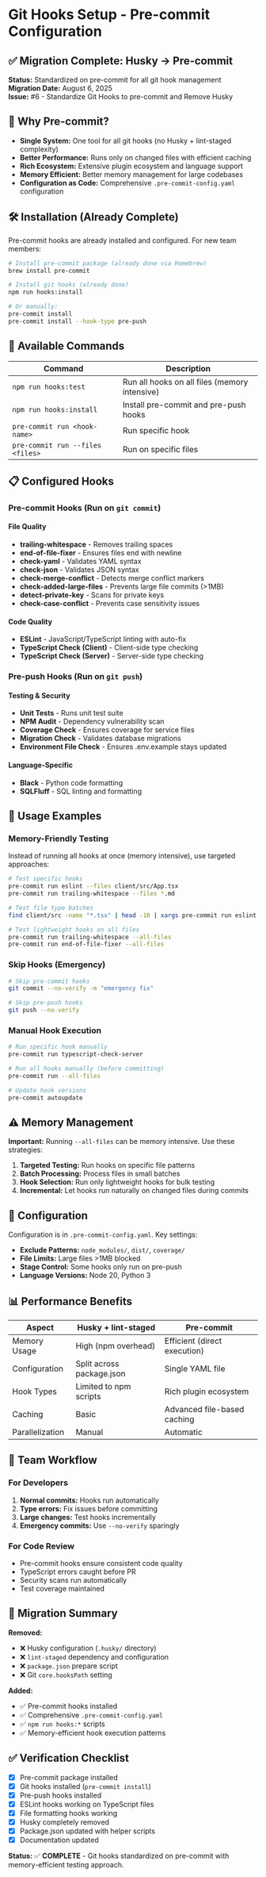 # Git Hooks Setup - Pre-commit Configuration

## ✅ Migration Complete: Husky → Pre-commit

**Status:** Standardized on pre-commit for all git hook management  
**Migration Date:** August 6, 2025  
**Issue:** #6 - Standardize Git Hooks to pre-commit and Remove Husky

## 🎯 Why Pre-commit?

- **Single System:** One tool for all git hooks (no Husky + lint-staged complexity)
- **Better Performance:** Runs only on changed files with efficient caching
- **Rich Ecosystem:** Extensive plugin ecosystem and language support
- **Memory Efficient:** Better memory management for large codebases
- **Configuration as Code:** Comprehensive `.pre-commit-config.yaml` configuration

## 🛠️ Installation (Already Complete)

Pre-commit hooks are already installed and configured. For new team members:

```bash
# Install pre-commit package (already done via Homebrew)
brew install pre-commit

# Install git hooks (already done)
npm run hooks:install

# Or manually:
pre-commit install
pre-commit install --hook-type pre-push
```

## 🔧 Available Commands

| Command | Description |
|---------|-------------|
| `npm run hooks:test` | Run all hooks on all files (memory intensive) |
| `npm run hooks:install` | Install pre-commit and pre-push hooks |
| `pre-commit run <hook-name>` | Run specific hook |
| `pre-commit run --files <files>` | Run on specific files |

## 📋 Configured Hooks

### Pre-commit Hooks (Run on `git commit`)

#### File Quality
- **trailing-whitespace** - Removes trailing spaces
- **end-of-file-fixer** - Ensures files end with newline
- **check-yaml** - Validates YAML syntax
- **check-json** - Validates JSON syntax  
- **check-merge-conflict** - Detects merge conflict markers
- **check-added-large-files** - Prevents large file commits (>1MB)
- **detect-private-key** - Scans for private keys
- **check-case-conflict** - Prevents case sensitivity issues

#### Code Quality
- **ESLint** - JavaScript/TypeScript linting with auto-fix
- **TypeScript Check (Client)** - Client-side type checking
- **TypeScript Check (Server)** - Server-side type checking

### Pre-push Hooks (Run on `git push`)

#### Testing & Security
- **Unit Tests** - Runs unit test suite
- **NPM Audit** - Dependency vulnerability scan
- **Coverage Check** - Ensures coverage for service files
- **Migration Check** - Validates database migrations
- **Environment File Check** - Ensures .env.example stays updated

#### Language-Specific
- **Black** - Python code formatting
- **SQLFluff** - SQL linting and formatting

## 🚀 Usage Examples

### Memory-Friendly Testing

Instead of running all hooks at once (memory intensive), use targeted approaches:

```bash
# Test specific hooks
pre-commit run eslint --files client/src/App.tsx
pre-commit run trailing-whitespace --files *.md

# Test file type batches
find client/src -name "*.tsx" | head -10 | xargs pre-commit run eslint --files

# Test lightweight hooks on all files
pre-commit run trailing-whitespace --all-files
pre-commit run end-of-file-fixer --all-files
```

### Skip Hooks (Emergency)

```bash
# Skip pre-commit hooks
git commit --no-verify -m "emergency fix"

# Skip pre-push hooks  
git push --no-verify
```

### Manual Hook Execution

```bash
# Run specific hook manually
pre-commit run typescript-check-server

# Run all hooks manually (before committing)
pre-commit run --all-files

# Update hook versions
pre-commit autoupdate
```

## ⚠️ Memory Management

**Important:** Running `--all-files` can be memory intensive. Use these strategies:

1. **Targeted Testing:** Run hooks on specific file patterns
2. **Batch Processing:** Process files in small batches
3. **Hook Selection:** Run only lightweight hooks for bulk testing
4. **Incremental:** Let hooks run naturally on changed files during commits

## 🔧 Configuration

Configuration is in `.pre-commit-config.yaml`. Key settings:

- **Exclude Patterns:** `node_modules/`, `dist/`, `coverage/`
- **File Limits:** Large files >1MB blocked
- **Stage Control:** Some hooks only run on pre-push
- **Language Versions:** Node 20, Python 3

## 📊 Performance Benefits

| Aspect | Husky + lint-staged | Pre-commit |
|--------|-------------------|------------|
| Memory Usage | High (npm overhead) | Efficient (direct execution) |
| Configuration | Split across package.json | Single YAML file |
| Hook Types | Limited to npm scripts | Rich plugin ecosystem |
| Caching | Basic | Advanced file-based caching |
| Parallelization | Manual | Automatic |

## 🎯 Team Workflow

### For Developers

1. **Normal commits:** Hooks run automatically
2. **Type errors:** Fix issues before committing
3. **Large changes:** Test hooks incrementally
4. **Emergency commits:** Use `--no-verify` sparingly

### For Code Review

- Pre-commit hooks ensure consistent code quality
- TypeScript errors caught before PR
- Security scans run automatically
- Test coverage maintained

## 🔄 Migration Summary

**Removed:**
- ❌ Husky configuration (`.husky/` directory)
- ❌ `lint-staged` dependency and configuration
- ❌ `package.json` prepare script
- ❌ Git `core.hooksPath` setting

**Added:**
- ✅ Pre-commit hooks installed
- ✅ Comprehensive `.pre-commit-config.yaml`
- ✅ `npm run hooks:*` scripts
- ✅ Memory-efficient hook execution patterns

## ✅ Verification Checklist

- [x] Pre-commit package installed
- [x] Git hooks installed (`pre-commit install`)
- [x] Pre-push hooks installed  
- [x] ESLint hooks working on TypeScript files
- [x] File formatting hooks working
- [x] Husky completely removed
- [x] Package.json updated with helper scripts
- [x] Documentation updated

**Status:** ✅ **COMPLETE** - Git hooks standardized on pre-commit with memory-efficient testing approach.